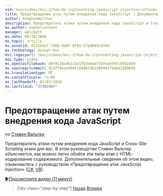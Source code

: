 ```yaml
---
uid: mvc/videos/mvc-2/how-do-i/preventing-javascript-injection-attacks
title: Предотвращение атак путем внедрения кода JavaScript | Документация Майкрософт
author: StephenWalther
description: Предотвратить атаки путем внедрения кода JavaScript и Cross-Site Scripting атаки для вас. В этом руководстве Стивен Вальтер объясняется, как вы можете легко de...
ms.author: aspnetcontent
manager: wpickett
ms.date: 08/20/2008
ms.topic: article
ms.assetid: 012a91e7-fd88-4d4f-8f95-57a9043c47d9
ms.technology: dotnet-mvc
msc.legacyurl: /mvc/videos/mvc-2/how-do-i/preventing-javascript-injection-attacks
msc.type: video
ms.openlocfilehash: 49f9138a4b1c5d17b3e0abf7bfea8f07c0f024b9
ms.sourcegitcommit: 953ff9ea4369f154d6fd0239599279ddd3280009
ms.translationtype: MT
ms.contentlocale: ru-RU
ms.lasthandoff: 07/03/2018
ms.locfileid: "37381907"
---
```

<a name="preventing-javascript-injection-attacks"></a>Предотвращение атак путем внедрения кода JavaScript
====================
по [Стивен Вальтер](https://github.com/StephenWalther)

Предотвратить атаки путем внедрения кода JavaScript и Cross-Site Scripting атаки для вас. В этом руководстве Стивен Вальтер объясняется, как можно легко обойти эти типы атак с HTML-кодирование содержимого. Дополнительные сведения об этом видео, ознакомьтесь с руководством «Предотвращение атак JavaScript Injection» ([C#](../../../overview/older-versions-1/security/preventing-javascript-injection-attacks-cs.md), [VB](../../../overview/older-versions-1/security/preventing-javascript-injection-attacks-vb.md)).

[&#9654;Просмотрите видео (11 минут)](https://channel9.msdn.com/Blogs/ASP-NET-Site-Videos/preventing-javascript-injection-attacks)

> [!div class="step-by-step"]
> [Назад](an-introduction-to-url-routing.md)
> [Вперед](creating-unit-tests-for-aspnet-mvc-applications.md)

